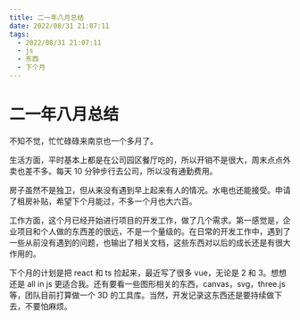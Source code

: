 ```yaml
---
title: 二一年八月总结
date: 2022/08/31 21:07:11
tags:
  - 2022/08/31 21:07:11
  - js
  - 东西
  - 下个月
---
```


# 二一年八月总结

不知不觉，忙忙碌碌来南京也一个多月了。

生活方面，平时基本上都是在公司园区餐厅吃的，所以开销不是很大，周末点点外卖也差不多。每天 10 分钟步行去公司，所以没有通勤费用。

房子虽然不是独卫，但从来没有遇到早上起来有人的情况。水电也还能接受。申请了租房补贴，希望下个月能过，不多一个月也大六百。

工作方面，这个月已经开始进行项目的开发工作，做了几个需求。第一感觉是，企业项目和个人做的东西差的很远，不是一个量级的。在日常的开发工作中，遇到了一些从前没有遇到的问题，也输出了相关文档，这些东西对以后的成长还是有很大作用的。

下个月的计划是把 react 和 ts 捡起来，最近写了很多 vue，无论是 2 和 3。想想还是 all in js 更适合我。还有要看一些图形相关的东西，canvas，svg，three.js 等，团队目前打算做一个 3D 的工具库。当然，开发记录这东西还是要持续做下去，不要怕麻烦。

